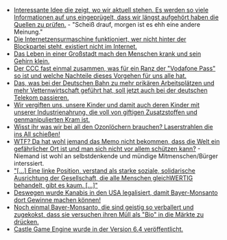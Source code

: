 * [Interessante Idee die zeigt, wo wir aktuell stehen. Es werden so viele Informationen auf uns eingeprügelt, dass wir längst aufgehört haben die Quellen zu prüfen.](https://blog.fefe.de/?ts=a49bc24a) - "Scheiß drauf, morgen ist es ehh eine andere Meinung."
* [Die Internetzensurmaschine funktioniert, wer nicht hinter der Blockpartei steht, existiert nicht im Internet.](https://twitter.com/gruene_jugend/status/955175310475038721)
* [Das Leben in einer Großstadt mach den Menschen krank und sein Gehirn klein.](http://www.danisch.de/blog/2018/01/21/berlin-schrumpft-hirn/)
* [Der CCC fast einmal zusammen, was für ein Ranz der "Vodafone Pass" so ist und welche Nachteile dieses Vorgehen für uns alle hat.](https://www.ccc.de/de/updates/2018/vodafonepass)
* [Das, was bei der Deutschen Bahn zu mehr prikären Arbeitsplätzen und mehr Vetternwirtschaft geführt hat, soll jetzt auch bei der deutschen Telekom passieren.](https://www.heise.de/newsticker/meldung/Verdi-kritisiert-geplante-Aufspaltung-von-T-Systems-3947485.html)
* [Wir vergiften uns, unsere Kinder und damit auch deren Kinder mit unserer Industrienahrung, die voll von giftigen Zusatzstoffen und genmanipulierten Kram ist.](https://netzfrauen.org/2018/01/22/babynahrung/)
* [Wisst ihr was wir bei all den Ozonlöchern brauchen? Laserstrahlen die ins All schießen!](https://www.golem.de/news/raumfahrt-weltraummuell-raeumkommando-mit-laserkanonen-1801-132220.html)
* [WTF? Da hat wohl jemand das Memo nicht bekommen, dass die Welt ein gefährlicher Ort ist und man sich nicht vor allem schützen kann?](https://www.heise.de/newsticker/meldung/Schutzranzen-Projekt-kombiniert-Kinder-Tracking-mit-Verkehrssicherheit-3947907.html) - Niemand ist wohl an selbstdenkende und mündige Mitmenschen/Bürger interssiert.
* ["[...] Eine linke Position, verstand als starke soziale, solidarische Ausrichtung der Gesellschaft, die alle Menschen gleichWERTIG behandelt,  gibt es kaum. [...]"](https://npr.news.eulu.info/2018/01/22/linke-gedanken-linke-wahrnehmung/)
* [Deswegen wurde Kanabis in den USA legalisiert, damit Bayer-Monsanto dort Gewinne machen können!](https://netzfrauen.org/2018/01/22/marihuana-2/)
* [Noch einmal Bayer-Monsanto, die sind geistig so verballert und zugekokst, dass sie versuchen ihren Müll als "Bio" in die Märkte zu drücken.](https://netzfrauen.org/2018/01/22/biofortifikation/)
* [Castle Game Engine wurde in der Version 6.4 veröffentlicht.](https://www.phoronix.com/scan.php?page=news_item&px=Castle-Game-Engine-6.4)
